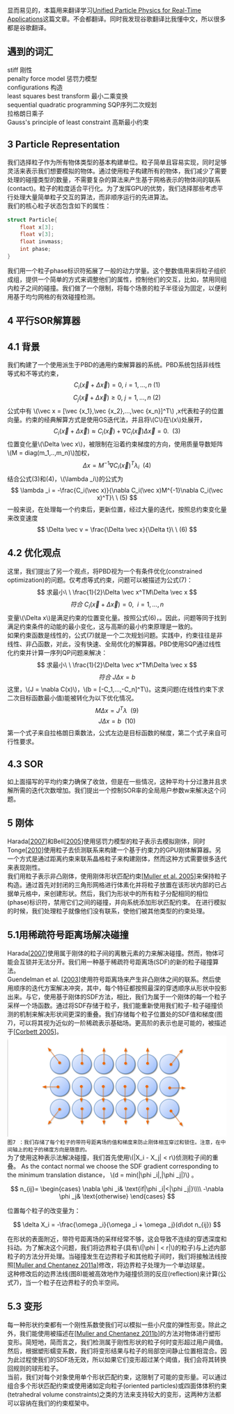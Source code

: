 显而易见的，本篇用来翻译学习[Unified Particle Physics for Real-Time Applications](https://dl.acm.org/doi/10.1145/2601097.2601152)这篇文章。不会都翻译。同时我发现谷歌翻译比我懂中文，所以很多都是谷歌翻译。  
## 遇到的词汇
stiff 刚性  
penalty force model 惩罚力模型  
configurations 构造  
least squares best transform 最小二乘变换  
sequential quadratic programming  SQP序列二次规划  
拉格朗日乘子  
Gauss's principle of least constraint  高斯最小约束
## 3 Particle Representation
我们选择粒子作为所有物体类型的基本构建单位。粒子简单且容易实现，同时足够灵活来表示我们想要模拟的物体。通过使用粒子构建所有的物体，我们减少了需要处理的碰撞类型的数量，不需要复杂的算法来产生基于网格表示的物体间的联系(contact)。粒子的粒度适合平行化。为了发挥GPU的优势，我们选择那些考虑平行处理大量简单粒子交互的算法，而非顺序运行的先进算法。  
我们的核心粒子状态包含如下的属性：  
```cpp
struct Particle{
    float x[3];
    float v[3];
    float invmass;
    int phase;
}
```
我们用一个粒子phase标识符拓展了一般的动力学量。这个整数值用来将粒子组织成组，提供一个简单的方式来调整他们的属性，控制他们的交互，比如，禁用同组内粒子之间的碰撞。我们做了一个限制，将每个场景的粒子半径设为固定，以便利用基于均匀网格的有效碰撞检测。
## 4 平行SOR解算器
## 4.1 背景
我们构建了一个使用派生于PBD的通用约束解算器的系统。PBD系统包括非线性等式和不等式约束，  
$$
C_i(\vec x + \Delta \vec x) = 0,\ i = 1,...,n\ (1)
$$
$$
C_j(\vec x + \Delta \vec x) \ge 0,\ j = 1,...,n\ (2)
$$
公式中有 \\(\vec x = [\vec {x_1},\vec {x_2},...,\vec {x_n}]^T\\) ,x代表粒子的位置向量。约束的经典解算方式是使用GS迭代法，并且将\\(C\\)在\\(x\\)处展开，
$$
C_i(\vec x + \Delta \vec x) \approx C_i(\vec x) + \nabla C_i(\vec x)\Delta \vec x = 0.\ \ (3)
$$
位置变化量\\(\Delta \vec x\\)，被限制在沿着约束梯度的方向，使用质量导数矩阵 \\(M = diag(m_1,..,m_n)\\)加权，
$$
\Delta x = M^{-1}\nabla C_i(\vec x)^T\lambda _i\ \ (4)
$$
结合公式(3)和(4)，\\(\lambda _i\\)的公式为
$$
\lambda _i = -\frac{C_i(\vec x)}{\nabla C_i(\vec x)M^{-1}\nabla C_i(\vec x)^T}\ \ (5)
$$
一般来说，在处理每一个约束后，更新位置，经过大量的迭代，按照总约束变化量来改变速度
$$
\Delta \vec v = \frac{\Delta \vec x}{\Delta t}\ \ (6)
$$
## 4.2 优化观点
这里，我们提出了另一个观点，将PBD视为一个有条件优化(constrained optimization)的问题。仅考虑等式约束，问题可以被描述为公式(7)：
$$
求最小\ \ \frac{1}{2}\Delta \vec x^TM\Delta \vec x
$$
$$
符合\ C_i(\vec x + \Delta \vec x) = 0,\ \ i = 1,...,n
$$
变量\\(\Delta x\\)是满足约束的位置变化量。按照公式(6)，。因此，问题等同于找到满足约束条件的动能的最小变化，这与高斯的最小约束原理是一致的。  
如果约束函数是线性的，公式(7)就是一个二次规划问题。实践中，约束往往是非线性、非凸函数，对此，没有快速、全局优化的解算器。PBD使用SQP通过线性化约束并计算一序列QP问题来解决：
$$
求最小\ \ \frac{1}{2}\Delta \vec x^TM\Delta \vec x
$$
$$
符合\ J\Delta x = b
$$
这里，\\(J = \nabla C(x)\\)，\\(b = [-C_1,...,-C_n]^T\\)。这类问题(在线性约束下求二次目标函数最小值)能被转化为以下优化情况。
$$
M\Delta x = J^T\lambda\ \ (9)
$$
$$
J\Delta x = b\ \ (10)
$$
第一个式子来自拉格朗日乘数法，公式左边是目标函数的梯度，第二个式子来自可行性要求。
## 4.3 SOR
如上面描写的平均约束力确保了收敛，但是在一些情况，这种平均十分过激并且求解所需的迭代次数增加。我们提出一个控制SOR率的全局用户参数w来解决这个问题。

## 5 刚体
Harada[[2007]()]和Bell[[2005]()]使用惩罚力模型的粒子表示去模拟刚体，同时Tonge[[2010]()]使用粒子去侦测联系来构建一个基于约束力的GPU刚体解算器。另一个方式是通过距离约束来联系晶格粒子来构建刚体，然而这种方式需要很多迭代来表现刚性。  
我们用粒子表示非凸刚体，使用刚体形状匹配约束[[Muller et al. 2005]()]来保持粒子构造。通过首先对封闭的三角形网格进行体素化并将粒子放置在该形状内部的已占据单元格中，来创建形状。然后，我们为形状中的所有粒子分配相同的相位(phase)标识符，禁用它们之间的碰撞，并向系统添加形状匹配约束。
在进行模拟的时候，我们处理粒子就像他们没有联系，使他们被其他类型的约束处理。
## 5.1用稀疏符号距离场解决碰撞
Harada[[2007]()]使用属于刚体的粒子间的离散元素的力来解决碰撞。然而，物体可能会互锁并无法分开。我们用一种基于稀疏符号距离场(SDF)的新的粒子碰撞算法。  
Guendelman et al. [[2003]()]使用符号距离场来产生非凸刚体之间的联系。然后使用顺序的迭代方案解决冲突，其中，每个特征都按照最深的穿透顺序从形状中投影出来。与它，使用基于刚体的SDF方法，相比，我们为属于一个刚体的每一个粒子采样一个场函数。通过将SDF存储于粒子，我们能重新使用我们粒子-粒子碰撞侦测的机制来解决形状间更深的重叠。我们存储每个粒子位置处的SDF值和梯度(图7)，可以将其视为近似的一阶稀疏表示基础场。更高阶的表示也是可能的，被描述于[[Corbett 2005]()]。  
![](/img/UPPRA_SDF.png)  
`图7 ：我们存储了每个粒子的带符号距离场的值和梯度来防止刚体相互穿过和锁住。注意，在中间轴上的粒子的梯度方向是随意的。`   
为了使用这种表示法解决碰撞，我们首先使用\\(|X_i - X_j| < r\\)侦测粒子间的重叠。 As the contact
normal we choose the SDF gradient corresponding to the minimum translation distance， \\(d = min(|\phi _i|,|\phi _j|)\\) 。 

$$
n_{ij}=
\begin{cases}
\nabla \phi _i& \text{if|\phi _i|<|\phi _j|}\\\\
-\nabla \phi _j& \text{otherwise}
\end{cases}
$$  

位置每个粒子的改变量为：  

$$
\delta X_i = 
-\frac{\omega _i}{\omega _i + \omega _j}(d\dot n_{ij})  
$$

在形状的表面附近，带符号距离场的采样经常不够，这会导致不连续的穿透深度和抖动。为了解决这个问题，我们将边界粒子(具有\\(|\phi | < r|\\)的粒子)与上述内部粒子的方法分开处理。当碰撞发生在边界粒子和其他粒子间时，我们将接触法线按照[[Muller and Chentanez 2011a]()]修改，将边界粒子处理为一个单边球星。  
这种修改后的边界法线(图8)能被高效地作为碰撞侦测的反应(reflection)来计算(公式7)，当一个粒子在边界粒子的负半空间。   

## 5.3 变形
每一种形状约束都有一个刚性系数使我们可以模拟一些小尺度的弹性形变。除此之外，我们能使用被描述在[[Muller and Chentanez 2011b]()]的方法对物体进行塑形变形。简短地，简而言之，我们检测属于刚性形状的粒子何时变形超过用户阈值。然后，根据塑形蠕变系数，我们将变形结果与粒子的局部空间静止位置相混合。因为此过程使我们的SDF场无效，所以如果它们变形超过某个阈值，我们会将其转换回规则的球形粒子。  
当前，我们对每个对象使用单个形状匹配约束，这限制了可能的变形量。可以通过组合多个形状匹配约束或使用诸如定向粒子(oriented particles)或四面体体积约束(tetrahedral volume constraints)之类的方法来支持较大的变形，这两种方法都可以容纳在我们的约束框架中。  